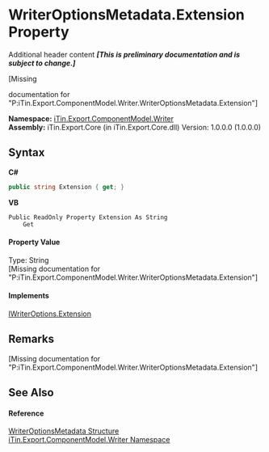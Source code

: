 # WriterOptionsMetadata.Extension Property 
Additional header content _**\[This is preliminary documentation and is subject to change.\]**_

\[Missing <summary> documentation for "P:iTin.Export.ComponentModel.Writer.WriterOptionsMetadata.Extension"\]

**Namespace:**&nbsp;<a href="37973b78-6b66-1218-9d7d-14680ab2aeda">iTin.Export.ComponentModel.Writer</a><br />**Assembly:**&nbsp;iTin.Export.Core (in iTin.Export.Core.dll) Version: 1.0.0.0 (1.0.0.0)

## Syntax

**C#**<br />
``` C#
public string Extension { get; }
```

**VB**<br />
``` VB
Public ReadOnly Property Extension As String
	Get
```


#### Property Value
Type: String<br />\[Missing <value> documentation for "P:iTin.Export.ComponentModel.Writer.WriterOptionsMetadata.Extension"\]

#### Implements
<a href="bec86cf2-df9b-79d9-d6cf-4da86d2d910d">IWriterOptions.Extension</a><br />

## Remarks
\[Missing <remarks> documentation for "P:iTin.Export.ComponentModel.Writer.WriterOptionsMetadata.Extension"\]

## See Also


#### Reference
<a href="b24b9473-149a-afa2-64da-5ce5062b5695">WriterOptionsMetadata Structure</a><br /><a href="37973b78-6b66-1218-9d7d-14680ab2aeda">iTin.Export.ComponentModel.Writer Namespace</a><br />